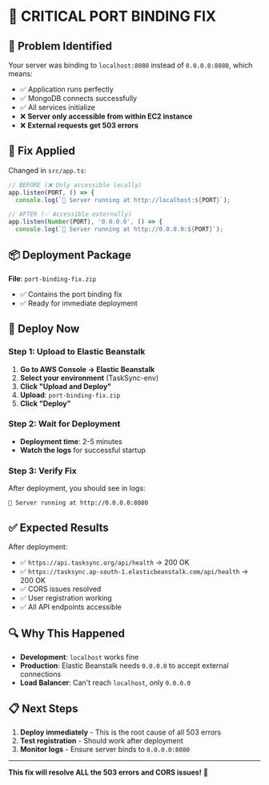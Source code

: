 # 🚨 CRITICAL PORT BINDING FIX

## 🎯 **Problem Identified**

Your server was binding to `localhost:8080` instead of `0.0.0.0:8080`, which means:
- ✅ Application runs perfectly
- ✅ MongoDB connects successfully  
- ✅ All services initialize
- ❌ **Server only accessible from within EC2 instance**
- ❌ **External requests get 503 errors**

## 🔧 **Fix Applied**

Changed in `src/app.ts`:
```typescript
// BEFORE (❌ Only accessible locally)
app.listen(PORT, () => {
  console.log(`🚀 Server running at http://localhost:${PORT}`);

// AFTER (✅ Accessible externally)
app.listen(Number(PORT), '0.0.0.0', () => {
  console.log(`🚀 Server running at http://0.0.0.0:${PORT}`);
```

## 📦 **Deployment Package**

**File**: `port-binding-fix.zip`
- ✅ Contains the port binding fix
- ✅ Ready for immediate deployment

## 🚀 **Deploy Now**

### **Step 1: Upload to Elastic Beanstalk**
1. **Go to AWS Console → Elastic Beanstalk**
2. **Select your environment** (TaskSync-env)
3. **Click "Upload and Deploy"**
4. **Upload**: `port-binding-fix.zip`
5. **Click "Deploy"**

### **Step 2: Wait for Deployment**
- **Deployment time**: 2-5 minutes
- **Watch the logs** for successful startup

### **Step 3: Verify Fix**
After deployment, you should see in logs:
```
🚀 Server running at http://0.0.0.0:8080
```

## ✅ **Expected Results**

After deployment:
- ✅ `https://api.tasksync.org/api/health` → 200 OK
- ✅ `https://tasksync.ap-south-1.elasticbeanstalk.com/api/health` → 200 OK
- ✅ CORS issues resolved
- ✅ User registration working
- ✅ All API endpoints accessible

## 🔍 **Why This Happened**

- **Development**: `localhost` works fine
- **Production**: Elastic Beanstalk needs `0.0.0.0` to accept external connections
- **Load Balancer**: Can't reach `localhost`, only `0.0.0.0`

## 📋 **Next Steps**

1. **Deploy immediately** - This is the root cause of all 503 errors
2. **Test registration** - Should work after deployment
3. **Monitor logs** - Ensure server binds to `0.0.0.0:8080`

---

**This fix will resolve ALL the 503 errors and CORS issues!** 🎉
